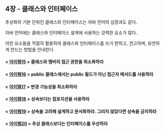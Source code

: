 ## 4장 - 클래스와 인터페이스

추상화의 기본 단위인 클래스와 인터페이스는 자바 언어의 심장과도 같다.

자바 언어에는 클래스와 인터페이스 설계에 사용하는 강력한 요소가 많다.

이런 요소들을 적절히 활용하여 클래스와 인터페이스를 쓰기 편하고, 견고하며, 유연하게 만드는 방법을 안내한다.

#### < [아이템15](https://github.com/ziippy/EffectiveJava/tree/master/src/chapter4/item15) > 클래스와 멤버의 접근 권한을 최소화하라

#### < [아이템16](https://github.com/ziippy/EffectiveJava/tree/master/src/chapter4/item16) > public 클래스에서는 public 필드가 아닌 접근자 메서드를 사용하라

#### < [아이템17](https://github.com/ziippy/EffectiveJava/tree/master/src/chapter4/item17) > 변경 가능성을 최소화하라

#### < [아이템18](https://github.com/ziippy/EffectiveJava/tree/master/src/chapter4/item18) > 상속보다는 컴포지션을 사용하라

#### < [아이템19](https://github.com/ziippy/EffectiveJava/tree/master/src/chapter4/item19) > 상속을 고려해 설계하고 문서화하라. 그러지 않았다면 상속을 금지하라

#### < [아이템20](https://github.com/ziippy/EffectiveJava/tree/master/src/chapter4/item20) > 추상 클래스보다는 인터페이스를 우선하라
